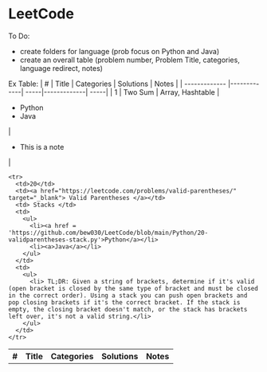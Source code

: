# LeetCode

To Do: 
- create folders for language (prob focus on Python and Java)
- create an overall table (problem number, Problem Title, categories, language redirect, notes) 

Ex Table: 
| #        | Title           | Categories  | Solutions | Notes |
| ------------- |-------------| -----|-------------| -----|
| 1     | Two Sum | Array, Hashtable |<ul><li>Python</li><li>Java</li></ul> |<ul><li>This is a note</li></ul>|

<table>
  <tbody>
    <tr>
      <th> # </th>
      <th> Title </th>
      <th> Categories </th>
      <th> Solutions </th>
      <th> Notes </th>
    </tr>
    
    <tr>
      <td>20</td>
      <td><a href="https://leetcode.com/problems/valid-parentheses/" target="_blank"> Valid Parentheses </a></td>
      <td> Stacks </td>
      <td>        
        <ul>
          <li><a href = 'https://github.com/bew030/LeetCode/blob/main/Python/20-validparentheses-stack.py'>Python</a></li>
          <li><a>Java</a></li>
        </ul>
      </td>
      <td>
        <ul>
          <li> TL;DR: Given a string of brackets, determine if it's valid (open bracket is closed by the same type of bracket and must be closed in the correct order). Using a stack you can push open brackets and pop closing brackets if it's the correct bracket. If the stack is empty, the closing bracket doesn't match, or the stack has brackets left over, it's not a valid string.</li>
        </ul>
      </td>
    </tr>
    
    
    
  </tbody>
</table>
